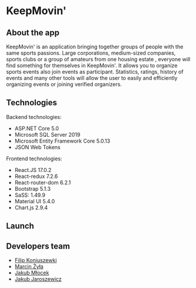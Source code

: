 # KeepMovin'


## About the app

KeepMovin' is an application bringing together groups of people with the same sports passions.
Large corporations, medium-sized companies, sports clubs or a group of amateurs from one housing estate , everyone will
find something for themselves in KeepMovin'.
It allows you to organize sports events also join events as participant.
Statistics, ratings, history of events and many other tools will allow the user to easily and efficiently organizing events or joining verified organizers.



## Technologies

Backend technologies:

- ASP.NET Core 5.0
- Microsoft SQL Server 2019
- Microsoft Entity Framework Core 5.0.13
- JSON Web Tokens


Frontend technologies:

- React.JS 17.0.2
- React-redux  7.2.6
- React-router-dom 6.2.1
- Bootstrap 5.1.3
- SaSS: 1.49.9
- Material UI 5.4.0
- Chart.js 2.9.4

## Launch



## Developers team

* [Filip Koniuszewki](https://github.com/FilipKoniuszewski)
* [Marcin Żyła](https://github.com/marcinZyla13)
* [Jakub Młocek](https://github.com/mlocekjakub)
* [Jakub Jaroszewicz](https://github.com/JakJar)
